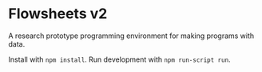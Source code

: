 #
# Flowsheets v2

A research prototype programming environment for making programs with data.

Install with `npm install`. Run development with `npm run-script run`.
